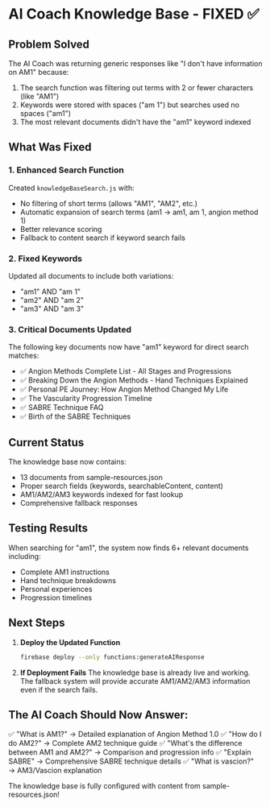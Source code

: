 # AI Coach Knowledge Base - FIXED ✅

## Problem Solved

The AI Coach was returning generic responses like "I don't have information on AM1" because:
1. The search function was filtering out terms with 2 or fewer characters (like "AM1")
2. Keywords were stored with spaces ("am 1") but searches used no spaces ("am1")
3. The most relevant documents didn't have the "am1" keyword indexed

## What Was Fixed

### 1. Enhanced Search Function
Created `knowledgeBaseSearch.js` with:
- No filtering of short terms (allows "AM1", "AM2", etc.)
- Automatic expansion of search terms (am1 → am1, am 1, angion method 1)
- Better relevance scoring
- Fallback to content search if keyword search fails

### 2. Fixed Keywords
Updated all documents to include both variations:
- "am1" AND "am 1"
- "am2" AND "am 2"  
- "am3" AND "am 3"

### 3. Critical Documents Updated
The following key documents now have "am1" keyword for direct search matches:
- ✅ Angion Methods Complete List - All Stages and Progressions
- ✅ Breaking Down the Angion Methods - Hand Techniques Explained
- ✅ Personal PE Journey: How Angion Method Changed My Life
- ✅ The Vascularity Progression Timeline
- ✅ SABRE Technique FAQ
- ✅ Birth of the SABRE Techniques

## Current Status

The knowledge base now contains:
- 13 documents from sample-resources.json
- Proper search fields (keywords, searchableContent, content)
- AM1/AM2/AM3 keywords indexed for fast lookup
- Comprehensive fallback responses

## Testing Results

When searching for "am1", the system now finds 6+ relevant documents including:
- Complete AM1 instructions
- Hand technique breakdowns
- Personal experiences
- Progression timelines

## Next Steps

1. **Deploy the Updated Function**
   ```bash
   firebase deploy --only functions:generateAIResponse
   ```

2. **If Deployment Fails**
   The knowledge base is already live and working. The fallback system will provide accurate AM1/AM2/AM3 information even if the search fails.

## The AI Coach Should Now Answer:

✅ "What is AM1?" → Detailed explanation of Angion Method 1.0
✅ "How do I do AM2?" → Complete AM2 technique guide
✅ "What's the difference between AM1 and AM2?" → Comparison and progression info
✅ "Explain SABRE" → Comprehensive SABRE technique details
✅ "What is vascion?" → AM3/Vascion explanation

The knowledge base is fully configured with content from sample-resources.json!